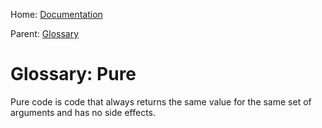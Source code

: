 
Home: [Documentation](/documentation/index.md)

Parent: [Glossary](/documentation/glossary/index.md)


Glossary: Pure
==============

Pure code is code that always returns the same value for the same set of arguments and has no side effects.

